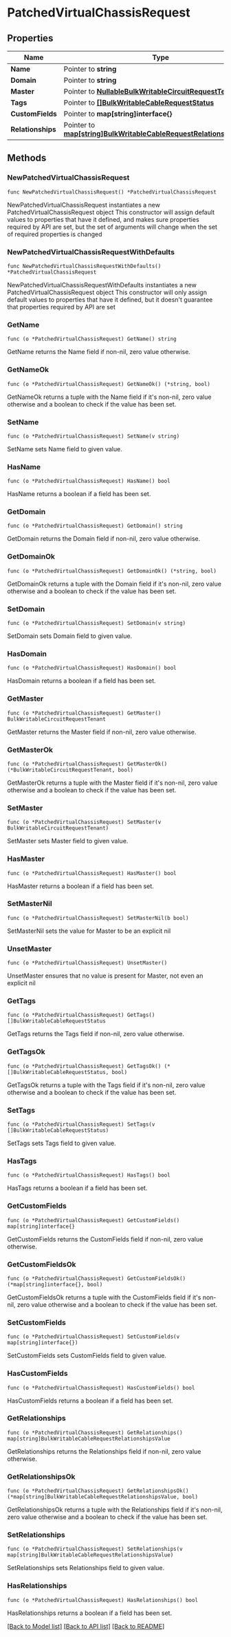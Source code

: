 # PatchedVirtualChassisRequest

## Properties

Name | Type | Description | Notes
------------ | ------------- | ------------- | -------------
**Name** | Pointer to **string** |  | [optional] 
**Domain** | Pointer to **string** |  | [optional] 
**Master** | Pointer to [**NullableBulkWritableCircuitRequestTenant**](BulkWritableCircuitRequestTenant.md) |  | [optional] 
**Tags** | Pointer to [**[]BulkWritableCableRequestStatus**](BulkWritableCableRequestStatus.md) |  | [optional] 
**CustomFields** | Pointer to **map[string]interface{}** |  | [optional] 
**Relationships** | Pointer to [**map[string]BulkWritableCableRequestRelationshipsValue**](BulkWritableCableRequestRelationshipsValue.md) |  | [optional] 

## Methods

### NewPatchedVirtualChassisRequest

`func NewPatchedVirtualChassisRequest() *PatchedVirtualChassisRequest`

NewPatchedVirtualChassisRequest instantiates a new PatchedVirtualChassisRequest object
This constructor will assign default values to properties that have it defined,
and makes sure properties required by API are set, but the set of arguments
will change when the set of required properties is changed

### NewPatchedVirtualChassisRequestWithDefaults

`func NewPatchedVirtualChassisRequestWithDefaults() *PatchedVirtualChassisRequest`

NewPatchedVirtualChassisRequestWithDefaults instantiates a new PatchedVirtualChassisRequest object
This constructor will only assign default values to properties that have it defined,
but it doesn't guarantee that properties required by API are set

### GetName

`func (o *PatchedVirtualChassisRequest) GetName() string`

GetName returns the Name field if non-nil, zero value otherwise.

### GetNameOk

`func (o *PatchedVirtualChassisRequest) GetNameOk() (*string, bool)`

GetNameOk returns a tuple with the Name field if it's non-nil, zero value otherwise
and a boolean to check if the value has been set.

### SetName

`func (o *PatchedVirtualChassisRequest) SetName(v string)`

SetName sets Name field to given value.

### HasName

`func (o *PatchedVirtualChassisRequest) HasName() bool`

HasName returns a boolean if a field has been set.

### GetDomain

`func (o *PatchedVirtualChassisRequest) GetDomain() string`

GetDomain returns the Domain field if non-nil, zero value otherwise.

### GetDomainOk

`func (o *PatchedVirtualChassisRequest) GetDomainOk() (*string, bool)`

GetDomainOk returns a tuple with the Domain field if it's non-nil, zero value otherwise
and a boolean to check if the value has been set.

### SetDomain

`func (o *PatchedVirtualChassisRequest) SetDomain(v string)`

SetDomain sets Domain field to given value.

### HasDomain

`func (o *PatchedVirtualChassisRequest) HasDomain() bool`

HasDomain returns a boolean if a field has been set.

### GetMaster

`func (o *PatchedVirtualChassisRequest) GetMaster() BulkWritableCircuitRequestTenant`

GetMaster returns the Master field if non-nil, zero value otherwise.

### GetMasterOk

`func (o *PatchedVirtualChassisRequest) GetMasterOk() (*BulkWritableCircuitRequestTenant, bool)`

GetMasterOk returns a tuple with the Master field if it's non-nil, zero value otherwise
and a boolean to check if the value has been set.

### SetMaster

`func (o *PatchedVirtualChassisRequest) SetMaster(v BulkWritableCircuitRequestTenant)`

SetMaster sets Master field to given value.

### HasMaster

`func (o *PatchedVirtualChassisRequest) HasMaster() bool`

HasMaster returns a boolean if a field has been set.

### SetMasterNil

`func (o *PatchedVirtualChassisRequest) SetMasterNil(b bool)`

 SetMasterNil sets the value for Master to be an explicit nil

### UnsetMaster
`func (o *PatchedVirtualChassisRequest) UnsetMaster()`

UnsetMaster ensures that no value is present for Master, not even an explicit nil
### GetTags

`func (o *PatchedVirtualChassisRequest) GetTags() []BulkWritableCableRequestStatus`

GetTags returns the Tags field if non-nil, zero value otherwise.

### GetTagsOk

`func (o *PatchedVirtualChassisRequest) GetTagsOk() (*[]BulkWritableCableRequestStatus, bool)`

GetTagsOk returns a tuple with the Tags field if it's non-nil, zero value otherwise
and a boolean to check if the value has been set.

### SetTags

`func (o *PatchedVirtualChassisRequest) SetTags(v []BulkWritableCableRequestStatus)`

SetTags sets Tags field to given value.

### HasTags

`func (o *PatchedVirtualChassisRequest) HasTags() bool`

HasTags returns a boolean if a field has been set.

### GetCustomFields

`func (o *PatchedVirtualChassisRequest) GetCustomFields() map[string]interface{}`

GetCustomFields returns the CustomFields field if non-nil, zero value otherwise.

### GetCustomFieldsOk

`func (o *PatchedVirtualChassisRequest) GetCustomFieldsOk() (*map[string]interface{}, bool)`

GetCustomFieldsOk returns a tuple with the CustomFields field if it's non-nil, zero value otherwise
and a boolean to check if the value has been set.

### SetCustomFields

`func (o *PatchedVirtualChassisRequest) SetCustomFields(v map[string]interface{})`

SetCustomFields sets CustomFields field to given value.

### HasCustomFields

`func (o *PatchedVirtualChassisRequest) HasCustomFields() bool`

HasCustomFields returns a boolean if a field has been set.

### GetRelationships

`func (o *PatchedVirtualChassisRequest) GetRelationships() map[string]BulkWritableCableRequestRelationshipsValue`

GetRelationships returns the Relationships field if non-nil, zero value otherwise.

### GetRelationshipsOk

`func (o *PatchedVirtualChassisRequest) GetRelationshipsOk() (*map[string]BulkWritableCableRequestRelationshipsValue, bool)`

GetRelationshipsOk returns a tuple with the Relationships field if it's non-nil, zero value otherwise
and a boolean to check if the value has been set.

### SetRelationships

`func (o *PatchedVirtualChassisRequest) SetRelationships(v map[string]BulkWritableCableRequestRelationshipsValue)`

SetRelationships sets Relationships field to given value.

### HasRelationships

`func (o *PatchedVirtualChassisRequest) HasRelationships() bool`

HasRelationships returns a boolean if a field has been set.


[[Back to Model list]](../README.md#documentation-for-models) [[Back to API list]](../README.md#documentation-for-api-endpoints) [[Back to README]](../README.md)


